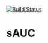 [![Build Status](https://travis-ci.com/sbohora/sAUC.svg?token=shyYTzvvbsLRHsRAWXTg)](https://travis-ci.com/sbohora/sAUC)

# sAUC